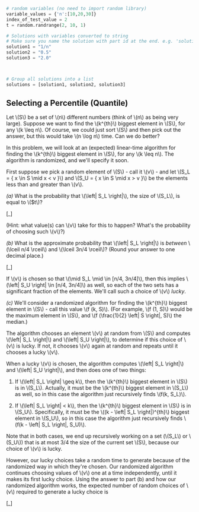 ```python
# random variables (no need to import random library)
variable_values = {'n':[10,20,30]}
index_of_test_value = 2
t = random.randrange(2, 10, 1)

# Solutions with variables converted to string
# Make sure you name the solution with part id at the end. e.g. 'solution1' will be solution for part 1. 
solution1 = "1/n"
solution2 = "0.5"
solution3 = "2.0"



# Group all solutions into a list
solutions = [solution1, solution2, solution3]


```


## Selecting a Percentile (Quantile) ##

Let \\\(S\\\) be a set of \\\(n\\\) different numbers (think of \\\(n\\\) as being very large).
Suppose we want to find the \\\(k^{th}\\\) biggest element in \\\(S\\\), for any \\\(k \\leq n\\\).
Of course, we could just sort \\\(S\\\) and then pick out the answer, but this would take \\\(n \\log n\\\) time. Can we do better?

In this problem, we will look at an (expected) linear-time algorithm
for finding the \\\(k^{th}\\\) biggest element in \\\(S\\\), for any \\\(k \\leq n\\\).
The algorithm is randomized, and we'll specify it soon.

First suppose we pick a random element of \\\(S\\\) - call it \\\(v\\\) - and let \\\(S_L = { x \\in S \\mid x < v }\\\) and \\\(S_U = { x \in S \mid x > v }\\\) be the elements less than and greater than \\\(v\\\).

*(a)* What is the probability that \\\(\\left| S_L \right|\\\), the size of \\\(S_L\\\), is equal to \\\($t\\\)? 

[_]

(Hint: what value(s) can \\\(v\\\) take for this to happen? What's the probability of choosing such \\\(v\\\)?)

*(b)* What is the approximate probability that \\\(\left| S_L \right|\\\) is _between_ \\\(\\lceil n/4 \\rceil\\\) and \\\(\\lceil 3n/4 \\rceil\\\)? (Round your answer to one decimal place.) 

[_]

If \\\(v\\\) is chosen so that \\\(\\mid S_L \\mid \\in [n/4, 3n/4]\\\), then this implies \\\(\\left| S_U \\right| \\in [n/4, 3n/4]\\\) as well, so each of the two sets has a significant fraction of the elements.
We'll call such a choice of \\\(v\\\) _lucky_.


*(c)* We'll consider a randomized algorithm for finding the \\\(k^{th}\\\) biggest element in \\\(S\\\) - call this value \\\(f (k, S)\\\). (For example, \\\(f (1, S)\\\) would be the maximum element in \\\(S\\\), and \\\(f (\\frac{1}{2} \\left| S \\right|, S)\\\) the median.)

The algorithm chooses an element \\\(v\\\) at random from \\\(S\\\) and computes \\\(\\left| S_L \\right|\\\) and \\\(\\left| S_U \\right|\\\), to determine if this choice of \\\(v\\\) is lucky. If not, it chooses \\\(v\\\) again at random and repeats until it chooses a lucky \\\(v\\\).

When a lucky \\\(v\\\) is chosen, the algorithm computes \\\(\\left| S_L \\right|\\\) and \\\(\\left| S_U \\right|\\\), and then does one of two things:

1.  If \\\(\\left| S_L \\right| \\geq k\\\), then the \\\(k^{th}\\\) biggest element in \\\(S\\\) is in \\\(S_L\\\). Actually, it must be the \\\(k^{th}\\\) biggest element in \\\(S_L\\\) as well, so in this case the algorithm just recursively finds \\\(f(k, S_L)\\\).

2.  If \\\(\left| S_L \right| < k\\\), then the \\\(k^{th}\\\) biggest element in \\\(S\\\) is in \\\(S_U\\\). Specifically, it must be the \\\((k - \\left| S_L \\right|)^{th}\\\) biggest element in \\\(S_U\\\), so in this case the algorithm just recursively finds \\\(f(k - \\left| S_L \\right|, S_U)\\\).

Note that in both cases, we end up recursively working on a set (\\\(S_L\\\) or \\\(S_U\\\)) that is at most 3/4 the size of the current set \\\(S\\\), because our choice of \\\(v\\\) is lucky.

However, our lucky choices take a random time to generate because of the randomized way in which they're chosen. Our randomized algorithm continues choosing values of \\\(v\\\) one at a time independently, until it makes its first lucky choice. Using the answer to part (b) and how our randomized algorithm works, the expected number of random choices of \\\(v\\\) required to generate a lucky choice is 

[_]

